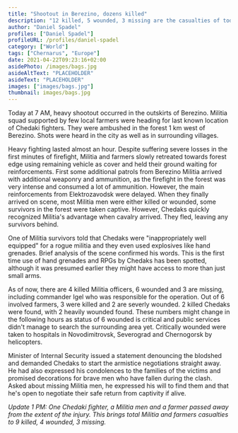 ```yaml
---
title: "Shootout in Berezino, dozens killed"
description: "12 killed, 5 wounded, 3 missing are the casualties of todays shootout between Militia and Chedaks near Berezino."
author: "Daniel Spadel"
profiles: ["Daniel Spadel"]
profileURL: /profiles/daniel-spadel
category: ["World"]
tags: ["Chernarus", "Europe"]
date: 2021-04-22T09:23:16+02:00
asidePhoto: /images/bags.jpg
asideAltText: "PLACEHOLDER"
asideText: "PLACEHOLDER"
images: ["images/bags.jpg"]
thumbnail: images/bags.jpg
---
```


Today at 7 AM, heavy shootout occurred in the outskirts of Berezino. Militia squad supported by few local farmers were heading for last known location of Chedaki fighters. They were ambushed in the forest 1 km west of Berezino. Shots were heard in the city as well as in surrounding villages.

Heavy fighting lasted almost an hour. Despite suffering severe losses in the first minutes of firefight, Militia and farmers slowly retreated towards forest edge using remaining vehicle as cover and held their ground waiting for reinforcements. First some additional patrols from Berezino Militia arrived with additional weaponry and ammunition, as the firefight in the forest was very intense and consumed a lot of ammunition. However, the main reinforcements from Elektrozavodsk were delayed. When they finally arrived on scene, most Militia men were either killed or wounded, some survivors in the forest were taken captive. However, Chedaks quickly recognized Militia's advantage when cavalry arrived. They fled, leaving any survivors behind.

One of Militia survivors told that Chedaks were "inappropriately well equipped" for a rogue militia and they even used explosives like hand grenades. Brief analysis of the scene confirmed his words. This is the first time use of hand grenades and RPGs by Chedaks has been spotted, although it was presumed earlier they might have access to more than just small arms.

As of now, there are 4 killed Militia officers, 6 wounded and 3 are missing, including commander Igel who was responsible for the operation. Out of 6 involved farmers, 3 were killed and 2 are severly wounded. 2 killed Chedaks were found, with 2 heavily wounded found. These numbers might change in the following hours as status of 6 wounded is critical and public services didn't manage to search the surrounding area yet. Critically wounded were taken to hospitals in Novodimitrovsk, Severograd and Chernogorsk by helicopters.

Minister of Internal Security issued a statement denouncing the blodshed and demanded Chedaks to start the armistice negotiations straight away. He had also expressed his condolences to the families of the victims and promised decorations for brave men who have fallen during the clash. Asked about missing Militia men, he expressed his will to find them and that he's open to negotiate their safe return from captivity if alive.

_Update 1 PM: One Chedaki fighter, a Militia men and a farmer passed away from the extent of the injury. This brings total Militia and farmers casualties to 9 killed, 4 wounded, 3 missing._
